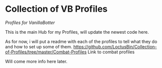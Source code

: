 # Collection of VB Profiles
_Profiles for VanillaBotter_

This is the main Hub for my Profiles, will update the newest code here.

As for now, i will put a readme with each of the profiles to tell what they do and how to set up some of them.
https://github.com/LoctusBin/Collection-of-Profiles/tree/master/Combat-Profiles Link to combat profiles

Will come more info here later.

